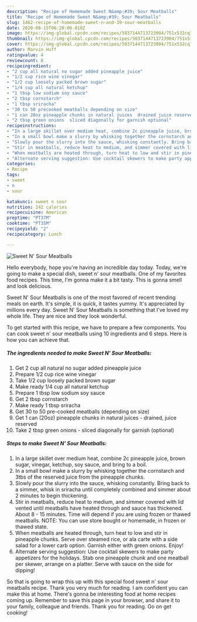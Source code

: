 ```yaml
---
description: "Recipe of Homemade Sweet N&amp;#39; Sour Meatballs"
title: "Recipe of Homemade Sweet N&amp;#39; Sour Meatballs"
slug: 1462-recipe-of-homemade-sweet-n-and-39-sour-meatballs
date: 2020-08-15T06:20:06.018Z
image: https://img-global.cpcdn.com/recipes/5037144713723904/751x532cq70/sweet-n-sour-meatballs-recipe-main-photo.jpg
thumbnail: https://img-global.cpcdn.com/recipes/5037144713723904/751x532cq70/sweet-n-sour-meatballs-recipe-main-photo.jpg
cover: https://img-global.cpcdn.com/recipes/5037144713723904/751x532cq70/sweet-n-sour-meatballs-recipe-main-photo.jpg
author: Marvin Huff
ratingvalue: 4
reviewcount: 8
recipeingredient:
- "2 cup all natural no sugar added pineapple juice"
- "1/2 cup rice wine vinegar"
- "1/2 cup loosely packed brown sugar"
- "1/4 cup all natural ketchup"
- "1 tbsp low sodium soy sauce"
- "2 tbsp cornstarch"
- "1 tbsp sriracha"
- "30 to 50 precooked meatballs depending on size"
- "1 can 20oz pineapple chunks in natural juices  drained juice reserved"
- "2 tbsp green onions  sliced diagonally for garnish optional"
recipeinstructions:
- "In a large skillet over medium heat, combine 2c pineapple juice, brown sugar, vinegar, ketchup, soy sauce, and bring to a boil."
- "In a small bowl make a slurry by whisking together the cornstarch and 3tbs of the reserved juice from the pineapple chunks."
- "Slowly pour the slurry into the sauce, whisking constantly. Bring back to a simmer, whisk in sriracha until completely combined and simmer about 2 minutes to begin thickening."
- "Stir in meatballs, reduce heat to medium, and simmer covered with lid vented until meatballs have heated through and sauce has thickened. About 8 - 15 minutes. Time will depend if you are using frozen or thawed meatballs. NOTE: You can use store bought or homemade, in frozen or thawed state."
- "When meatballs are heated through, turn heat to low and stir in pineapple chunks. Serve over steamed rice, or ala carte with a side salad for a lower carb option. Garnish either with green onions. Enjoy!"
- "Alternate serving suggestion: Use cocktail skewers to make party appetizers for the holidays. Stab one pineapple chunk and one meatball per skewer, arrange on a platter. Serve with sauce on the side for dipping!"
categories:
- Recipe
tags:
- sweet
- n
- sour

katakunci: sweet n sour 
nutrition: 242 calories
recipecuisine: American
preptime: "PT37M"
cooktime: "PT35M"
recipeyield: "2"
recipecategory: Lunch

---
```



![Sweet N&#39; Sour Meatballs](https://img-global.cpcdn.com/recipes/5037144713723904/751x532cq70/sweet-n-sour-meatballs-recipe-main-photo.jpg)

Hello everybody, hope you're having an incredible day today. Today, we're going to make a special dish, sweet n&#39; sour meatballs. One of my favorites food recipes. This time, I'm gonna make it a bit tasty. This is gonna smell and look delicious.



Sweet N&#39; Sour Meatballs is one of the most favored of recent trending meals on earth. It's simple, it is quick, it tastes yummy. It's appreciated by millions every day. Sweet N&#39; Sour Meatballs is something that I've loved my whole life. They are nice and they look wonderful.


To get started with this recipe, we have to prepare a few components. You can cook sweet n&#39; sour meatballs using 10 ingredients and 6 steps. Here is how you can achieve that.

<!--inarticleads1-->

##### The ingredients needed to make Sweet N&#39; Sour Meatballs:

1. Get 2 cup all natural no sugar added pineapple juice
1. Prepare 1/2 cup rice wine vinegar
1. Take 1/2 cup loosely packed brown sugar
1. Make ready 1/4 cup all natural ketchup
1. Prepare 1 tbsp low sodium soy sauce
1. Get 2 tbsp cornstarch
1. Make ready 1 tbsp sriracha
1. Get 30 to 50 pre-cooked meatballs (depending on size)
1. Get 1 can (20oz) pineapple chunks in natural juices - drained, juice reserved
1. Take 2 tbsp green onions - sliced diagonally for garnish (optional)




<!--inarticleads2-->

##### Steps to make Sweet N&#39; Sour Meatballs:

1. In a large skillet over medium heat, combine 2c pineapple juice, brown sugar, vinegar, ketchup, soy sauce, and bring to a boil.
1. In a small bowl make a slurry by whisking together the cornstarch and 3tbs of the reserved juice from the pineapple chunks.
1. Slowly pour the slurry into the sauce, whisking constantly. Bring back to a simmer, whisk in sriracha until completely combined and simmer about 2 minutes to begin thickening.
1. Stir in meatballs, reduce heat to medium, and simmer covered with lid vented until meatballs have heated through and sauce has thickened. About 8 - 15 minutes. Time will depend if you are using frozen or thawed meatballs. NOTE: You can use store bought or homemade, in frozen or thawed state.
1. When meatballs are heated through, turn heat to low and stir in pineapple chunks. Serve over steamed rice, or ala carte with a side salad for a lower carb option. Garnish either with green onions. Enjoy!
1. Alternate serving suggestion: Use cocktail skewers to make party appetizers for the holidays. Stab one pineapple chunk and one meatball per skewer, arrange on a platter. Serve with sauce on the side for dipping!




So that is going to wrap this up with this special food sweet n&#39; sour meatballs recipe. Thank you very much for reading. I am confident you can make this at home. There's gonna be interesting food at home recipes coming up. Remember to save this page in your browser, and share it to your family, colleague and friends. Thank you for reading. Go on get cooking!
